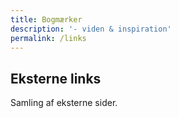 ```yaml
---
title: Bogmærker
description: '- viden & inspiration'
permalink: /links
---
```

## Eksterne links
Samling af eksterne sider. 


